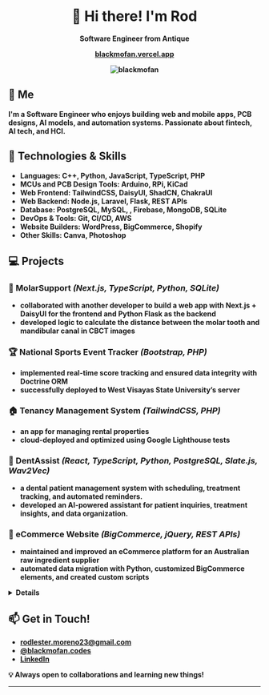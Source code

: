 <h1 align="center"> 👋 Hi there! I'm Rod</h1>
<p align="center"><b>Software Engineer from Antique</p>
<p align="center">
  <a href="https://blackmofan.vercel.app/" target="_blank">blackmofan.vercel.app</a> 
</p>
<p align="center"><img src="https://komarev.com/ghpvc/?username=blackmofan&label=Profile+Views&color=gray&style=for-the-badge" alt="blackmofan" /></p>

## 🚀 Me

I'm a **Software Engineer** who enjoys building **web and mobile apps**, **PCB designs**, **AI models**, and **automation systems**. Passionate about **fintech**, **AI tech**, and **HCI**.

## 🔧 Technologies & Skills

- **Languages:** C++, Python, JavaScript, TypeScript, PHP
- **MCUs and PCB Design Tools:** Arduino, RPi, KiCad
- **Web Frontend:** TailwindCSS, DaisyUI, ShadCN, ChakraUI
- **Web Backend:** Node.js, Laravel, Flask, REST APIs
- **Database:** PostgreSQL, MySQL, , Firebase, MongoDB, SQLite
- **DevOps & Tools:** Git, CI/CD, AWS
- **Website Builders:** WordPress, BigCommerce, Shopify
- **Other Skills:** Canva, Photoshop

## 💻 Projects

### 🦷 MolarSupport *(Next.js, TypeScript, Python, SQLite)*
- collaborated with another developer to build a web app with Next.js + DaisyUI for the frontend and Python Flask as the backend
- developed logic to calculate the distance between the molar tooth and mandibular canal in CBCT images

### 🏆 National Sports Event Tracker *(Bootstrap, PHP)*
- implemented real-time score tracking and ensured data integrity with Doctrine ORM
- successfully deployed to West Visayas State University’s server

### 🏠 Tenancy Management System *(TailwindCSS, PHP)*
- an app for managing rental properties
- cloud-deployed and optimized using Google Lighthouse tests

### 🦷 DentAssist *(React, TypeScript, Python, PostgreSQL, Slate.js, Wav2Vec)*
- a dental patient management system with scheduling, treatment tracking, and automated reminders.
- developed an AI-powered assistant for patient inquiries, treatment insights, and data organization.

### 🛒 eCommerce Website *(BigCommerce, jQuery, REST APIs)*
- maintained and improved an eCommerce platform for an Australian raw ingredient supplier
- automated data migration with Python, customized BigCommerce elements, and created custom scripts

<details>
  
## 📊 GitHub Stats 

<div align="center">
  <a href="https://github.com/ryo-ma/github-profile-trophy"><img alt="blackmofan's Github Stats" src="https://github-profile-trophy.vercel.app/?username=blackmofan&theme=onedark&row=1" width="800px"/></a>
  <br/>
  <img src="https://github-readme-stats.vercel.app/api/top-langs?username=blackmofan&show_icons=true&locale=en&layout=compact&theme=onedark" alt="blackmofan" width="400px"/>
  <img src="https://github-readme-streak-stats.herokuapp.com/?user=blackmofan&theme=onedark" alt="blackmofan" width="400px"/>
  <br/>
</div>


<div align="center">
  <picture>
    <source
      media="(prefers-color-scheme: dark)"
      srcset="https://raw.githubusercontent.com/platane/snk/output/github-contribution-grid-snake-dark.svg"
    />
    <source
      media="(prefers-color-scheme: light)"
      srcset="https://raw.githubusercontent.com/platane/snk/output/github-contribution-grid-snake.svg"
    />
    <img
      alt="github contribution grid snake animation"
      src="https://raw.githubusercontent.com/platane/snk/output/github-contribution-grid-snake.svg"
    />
  </picture>
</div>
  
</details>

## 📫 Get in Touch!

- [rodlester.moreno23@gmail.com](mailto:rodlester.moreno23@gmail.com)
- [@blackmofan.codes](https://instagram.com/blackmofan.codes)
- [LinkedIn](https://www.linkedin.com/in/rolem)

💡 Always open to collaborations and learning new things!

---
